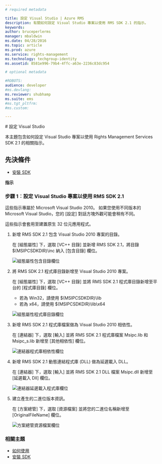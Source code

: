 ```yaml
---
# required metadata

title: 設定 Visual Studio | Azure RMS
description: 有關如何設定 Visual Studio 專案以使用 RMS SDK 2.1 的指示。
keywords:
author: bruceperlerms
manager: mbaldwin
ms.date: 04/28/2016
ms.topic: article
ms.prod: azure
ms.service: rights-management
ms.technology: techgroup-identity
ms.assetid: 8581e996-79b4-4ffc-a63e-2236c83dc954

# optional metadata

#ROBOTS:
audience: developer
#ms.devlang:
ms.reviewer: shubhamp
ms.suite: ems
#ms.tgt_pltfrm:
#ms.custom:

---
```


﻿# 設定 Visual Studio

本主題包含如何設定 Visual Studio 專案以使用 Rights Management Services SDK 2.1 的相關指示。

## 先決條件

-   [安裝 SDK](create-your-first-rights-aware-application.md)

**指示**

### 步驟 1︰設定 Visual Studio 專案以使用 RMS SDK 2.1

這些指示專屬於 Microsoft Visual Studio 2010。 如果您使用不同版本的 Microsoft Visual Studio，您的 [設定] 對話方塊外觀可能會稍有不同。

這些指示會套用至建置原生 32 位元應用程式。

1.  新增 RMS SDK 2.1 包含 Visual Studio 2010 專案的目錄。

    在 [組態屬性] 下，選取 [VC++ 目錄] 並新增 RMS SDK 2.1，將目錄 $(MSIPCSDKDIR)\\inc 納入 [包含目錄] 欄位。

    ![組態屬性包含目錄欄位](../media/include_directories.png)

2.  將 RMS SDK 2.1 程式庫目錄新增至 Visual Studio 2010 專案。

    在 [組態屬性] 下，選取 [VC++ 目錄] 並將 RMS SDK 2.1 程式庫目錄新增至平台的 [程式庫目錄] 欄位。

    -   若為 Win32，請使用 $(MSIPCSDKDIR)\\lib
    -   若為 x64，請使用 $(MSIPCSDKDIR)\\lib\\x64

    ![組態屬性程式庫目錄欄位](../media/library_directories.png)

3.  新增 RMS SDK 2.1 程式庫檔案做為 Visual Studio 2010 相依性。

    在 [連結器] 下，選取 [輸入] 並將 RMS SDK 2.1 程式庫檔案 Msipc.lib 和 Msipc\_s.lib 新增至 [其他相依性] 欄位。

    ![連結器程式庫相依性欄位](../media/additional_dependencies.png)

4.  新增 RMS SDK 2.1 動態連結程式庫 (DLL) 做為延遲載入 DLL。

    在 [連結器] 下，選取 [輸入] 並將 RMS SDK 2.1 DLL 檔案 Msipc.dll 新增至 [延遲載入 Dll] 欄位。

    ![連結器延遲載入程式庫欄位](../media/delay_loaded.png)

5.  建立產生的二進位版本資訊。

    在 [方案總管] 下，選取 [資源檔案] 並將您的二進位名稱新增至 [OriginalFileName] 欄位。

    ![方案總管資源檔案欄位](../media/original_file_name.png)

### 相關主題

* [如何使用](how-to-use-msipc.md)
* [安裝 SDK](create-your-first-rights-aware-application.md)
 

 





<!--HONumber=Apr16_HO3-->


